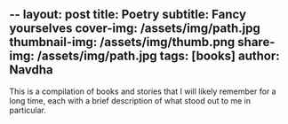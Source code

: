 --
layout: post
title: Poetry
subtitle: Fancy yourselves
cover-img: /assets/img/path.jpg
thumbnail-img: /assets/img/thumb.png
share-img: /assets/img/path.jpg
tags: [books]
author: Navdha
---
This is a compilation of books and stories that I will likely remember for a long time, each with a brief description of what stood out to me in particular. 


